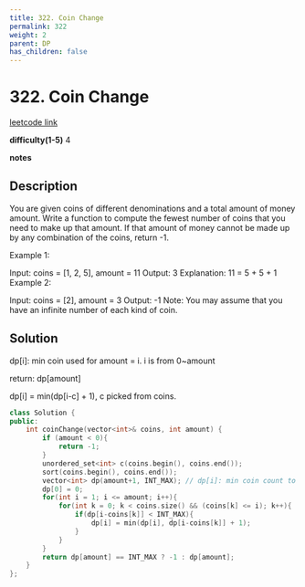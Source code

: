```yaml
---
title: 322. Coin Change
permalink: 322
weight: 2
parent: DP
has_children: false
---
```

# 322. Coin Change
[leetcode link](https://leetcode.com/problems/coin-change/)

**difficulty(1-5)** 
4

**notes**   


## Description

You are given coins of different denominations and a total amount of money amount. Write a function to compute the fewest number of coins that you need to make up that amount. If that amount of money cannot be made up by any combination of the coins, return -1.

Example 1:

Input: coins = [1, 2, 5], amount = 11
Output: 3 
Explanation: 11 = 5 + 5 + 1
Example 2:

Input: coins = [2], amount = 3
Output: -1
Note:
You may assume that you have an infinite number of each kind of coin.

## Solution

dp[i]: min coin used for amount = i. i is from 0~amount

return: dp[amount]

dp[i] = min(dp[i-c] + 1), c picked from coins.

```c++
class Solution {
public:
    int coinChange(vector<int>& coins, int amount) {
        if (amount < 0){
            return -1;
        }
        unordered_set<int> c(coins.begin(), coins.end());
        sort(coins.begin(), coins.end());
        vector<int> dp(amount+1, INT_MAX); // dp[i]: min coin count to sum up to i
        dp[0] = 0;
        for(int i = 1; i <= amount; i++){
            for(int k = 0; k < coins.size() && (coins[k] <= i); k++){
                if(dp[i-coins[k]] < INT_MAX){
                    dp[i] = min(dp[i], dp[i-coins[k]] + 1);
                }
            }
        }
        return dp[amount] == INT_MAX ? -1 : dp[amount];
    }
};
```

<!-- 
Default label
{: .label }

Blue label
{: .label .label-blue }

Stable
{: .label .label-green }

New release
{: .label .label-purple }

Coming soon
{: .label .label-yellow }

Deprecated
{: .label .label-red } -->
